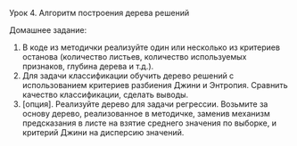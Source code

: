 Урок 4. Алгоритм построения дерева решений

Домашнее задание:
1. В коде из методички реализуйте один или несколько из критериев останова (количество листьев, количество используемых признаков, глубина дерева и т.д.).
2. Для задачи классификации обучить дерево решений с использованием критериев разбиения Джини и Энтропия. Сравнить качество классификации, сделать выводы.
3. [опция]. Реализуйте дерево для задачи регрессии. Возьмите за основу дерево, реализованное в методичке, заменив механизм предсказания в листе на взятие среднего значения по выборке, и критерий Джини на дисперсию значений.

